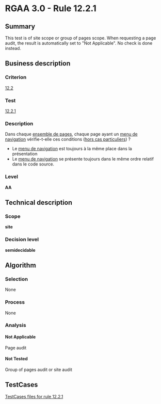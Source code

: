 # RGAA 3.0 -  Rule 12.2.1

## Summary

This test is of site scope or group of pages scope. When requesting a page audit, the result is automatically set to "Not Applicable". No check is done instead.

## Business description

### Criterion

[12.2](http://disic.github.io/rgaa_referentiel_en/RGAA3.0_Criteria_English_version_v1.html#crit-12-2)

### Test

[12.2.1](http://disic.github.io/rgaa_referentiel_en/RGAA3.0_Criteria_English_version_v1.html#test-12-2-1)

### Description

Dans chaque <a href="http://references.modernisation.gouv.fr/referentiel-technique-0#mEnsemblePages">ensemble de pages</a>, chaque page ayant un <a href="http://references.modernisation.gouv.fr/referentiel-technique-0#mMenuNav">menu de navigation</a> v&eacute;rifie-t-elle ces conditions (<a href="http://references.modernisation.gouv.fr/referentiel-technique-0#cpCrit12-" title="Cas particuliers pour le crit&egrave;re 12.2">hors cas particuliers</a>) ? 
 
 *  Le <a href="http://references.modernisation.gouv.fr/referentiel-technique-0#mMenuNav">menu de navigation</a> est toujours &agrave; la m&ecirc;me place dans la pr&eacute;sentation 
 *  Le <a href="http://references.modernisation.gouv.fr/referentiel-technique-0#mMenuNav">menu de navigation</a> se pr&eacute;sente toujours dans le m&ecirc;me ordre relatif dans le code source. 


### Level

**AA**

## Technical description

### Scope

**site**

### Decision level

**semidecidable**

## Algorithm

### Selection

None

### Process

None

### Analysis

#### Not Applicable

Page audit 

#### Not Tested

Group of pages audit or site audit




##  TestCases 

[TestCases files for rule 12.2.1](https://github.com/Asqatasun/Asqatasun/tree/master/rules/rules-rgaa3.0/src/test/resources/testcases/rgaa30/Rgaa30Rule120201/) 


